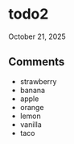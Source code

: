 # todo2

October 21, 2025

## Comments
- strawberry
- banana
- apple
- orange
- lemon
- vanilla
- taco
